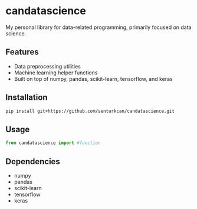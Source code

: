 # candatascience

My personal library for data-related programming, primarily focused on data science.

## Features

- Data preprocessing utilities
- Machine learning helper functions
- Built on top of numpy, pandas, scikit-learn, tensorflow, and keras

## Installation
```bash
pip install git+https://github.com/senturkcan/candatascience.git
```

## Usage
```python
from candatascience import #function


```

## Dependencies

- numpy
- pandas
- scikit-learn
- tensorflow
- keras